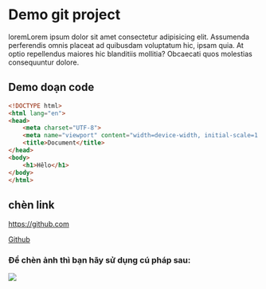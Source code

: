 # Demo git project

loremLorem ipsum dolor sit amet consectetur adipisicing elit. Assumenda perferendis omnis placeat ad quibusdam voluptatum hic, ipsam quia. At optio repellendus maiores hic blanditiis mollitia? Obcaecati quos molestias consequuntur dolore.

## Demo doạn code
```html
<!DOCTYPE html>
<html lang="en">
<head>
    <meta charset="UTF-8">
    <meta name="viewport" content="width=device-width, initial-scale=1.0">
    <title>Document</title>
</head>
<body>
    <h1>Hêlo</h1>
</body>
</html>
```

## chèn link
https://github.com

[Github](https://github.com)


### Để chèn ảnh thì bạn hãy sử dụng cú pháp sau:
<img src="https://encrypted-tbn0.gstatic.com/images?q=tbn:ANd9GcRxHgLHGJvdLDvEwd6IikTlnzTkAP6Z3PodRA&s">
